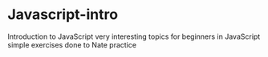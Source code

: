 # Javascript-intro
Introduction to JavaScript
very interesting topics for beginners in JavaScript simple exercises done to Nate
 practice
